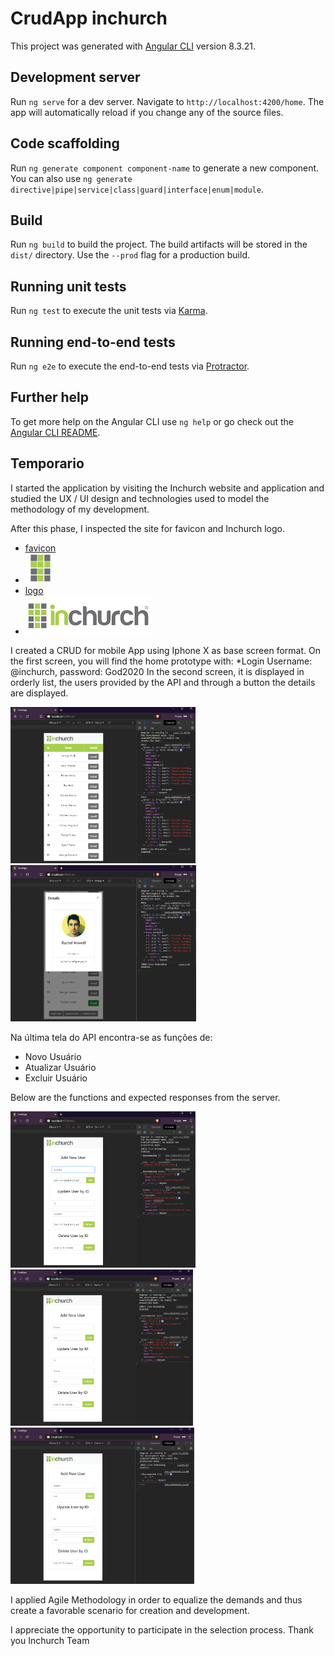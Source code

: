 # CrudApp inchurch

This project was generated with [Angular CLI](https://github.com/angular/angular-cli) version 8.3.21.

## Development server

Run `ng serve` for a dev server. Navigate to `http://localhost:4200/home`. The app will automatically reload if you change any of the source files.

## Code scaffolding

Run `ng generate component component-name` to generate a new component. You can also use `ng generate directive|pipe|service|class|guard|interface|enum|module`.

## Build

Run `ng build` to build the project. The build artifacts will be stored in the `dist/` directory. Use the `--prod` flag for a production build.

## Running unit tests

Run `ng test` to execute the unit tests via [Karma](https://karma-runner.github.io).

## Running end-to-end tests

Run `ng e2e` to execute the end-to-end tests via [Protractor](http://www.protractortest.org/).

## Further help

To get more help on the Angular CLI use `ng help` or go check out the [Angular CLI README](https://github.com/angular/angular-cli/blob/master/README.md).

## Temporario

I started the application by visiting the Inchurch website and application and studied the UX / UI design and technologies used to model the methodology of my development.

After this phase, I inspected the site for favicon and Inchurch logo.

* [favicon](https://inchurch.com.br/wp-content/uploads/2019/05/favicon.png)
* ![favicon](/src/assets/favicon.png)
* [logo](https://inchurch.com.br/wp-content/uploads/2019/05/inchurch1x.png)
* ![logo](/src/assets/inchurch1x.png)
  
I created a CRUD for mobile App using Iphone X as base screen format.
On the first screen, you will find the home prototype with:
*Login
Username: @inchurch, password: God2020
In the second screen, it is displayed in orderly list, the users provided by the API and through a button the details are displayed.

<img src="https://github.com/AurelioMarquesVulcao/crud-app/blob/master/src/assets/ReadmeImages/user.PNG?raw=true" height="250">
<img src="https://github.com/AurelioMarquesVulcao/crud-app/blob/master/src/assets/ReadmeImages/userDetails.PNG?raw=true" height="250">

Na última tela do API encontra-se as funções de: 
* Novo Usuário
* Atualizar Usuário 
* Excluir Usuário

Below are the functions and expected responses from the server.

<img src="https://github.com/AurelioMarquesVulcao/crud-app/blob/master/src/assets/ReadmeImages/addUser.PNG?raw=true" height="250">
<img src="https://github.com/AurelioMarquesVulcao/crud-app/blob/master/src/assets/ReadmeImages/updateUser.PNG?raw=true" height="250">
<img src="https://github.com/AurelioMarquesVulcao/crud-app/blob/master/src/assets/ReadmeImages/deleteUser.PNG?raw=true" height="250">

I applied Agile Methodology in order to equalize the demands and thus create a favorable scenario for creation and development.

I appreciate the opportunity to participate in the selection process.
Thank you Inchurch Team
